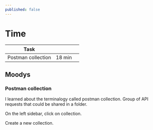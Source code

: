 ```yaml
---
published: false
---
```

# Time

| Task               |         |          |  
|--------------------|---------|----------|
| Postman collection | 18 min  |    |


## Moodys

### Postman collection

I learned about the terminalogy called postman collection. Group of API requests that could be shared in a folder.

On the left sidebar, click on collection.

Create a new collection.


